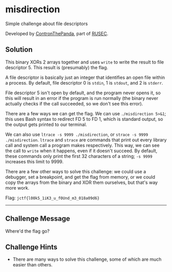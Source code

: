 # misdirection

Simple challenge about file descriptors

Developed by [ContronThePanda](https://github.com/PAndaContron), part of [RUSEC](https://rusec.github.io/).

## Solution

This binary XORs 2 arrays together and uses `write` to write the result to file descriptor 5.
This result is (presumably) the flag.

A file descriptor is basically just an integer that identifies an open file within a process.
By default, file descriptor 0 is `stdin`, 1 is `stdout`, and 2 is `stderr`.

File descriptor 5 isn't open by default, and the program never opens it, so this will result in an error if the program is run normally
(the binary never actually checks if the call succeeded, so we don't see this error).

There are a few ways we can get the flag.
We can use `./misdirection 5>&1`; this uses Bash syntax to redirect FD 5 to FD 1,
which is standard output, so the output gets printed to our terminal.

We can also use `ltrace -s 9999 ./misdirection`, or `strace -s 9999 ./misdirection`.
`ltrace` and `strace` are commands that print out every library call and system call a program makes respectively.
This way, we can see the call to `write` when it happens, even if it doesn't succeed.
By default, these commands only print the first 32 characters of a string;
`-s 9999` increases this limit to 9999.

There are a few other ways to solve this challenge: we could use a debugger, set a breakpoint, and get the flag from memory,
or we could copy the arrays from the binary and XOR them ourselves, but that's way more work.

Flag: `jctf{l00k5_1iK3_u_f0Und_m3_018a09d6}`

---

## Challenge Message

Where'd the flag go?

## Challenge Hints

* There are many ways to solve this challenge, some of which are much easier than others.
